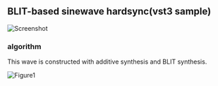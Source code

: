 ## BLIT-based sinewave hardsync(vst3 sample)

![Screenshot](https://raw.github.com/fukuroder/BLIT-based_sinewave_hardsync/master/screenshot.png)

### algorithm
This wave is constructed with additive synthesis and BLIT synthesis.

![Figure1](https://raw.github.com/fukuroder/BLIT-based_sinewave_hardsync/master/figure1.png)

